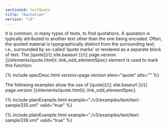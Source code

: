 ```yaml
---
sectionid: textQuote
title: "Quotation"
version: "v3"
---
```




It is common, in many types of texts, to find quotations. A quotation is typically
attributed
to another text other than the one being encoded. Often, the quoted material is
typographically distinct from the surrounding text; i.e., surrounded by so-called
‘quote marks’ or rendered as a separate block of text. The [quote](/{{ site.baseurl }}/{{ page.version }}/elements/quote.html){:.link_odd_elementSpec} element is used to mark this function:



{% include specDesc.html version=page.version elem="quote" atts="" %}



The following examples show the use of [quote](/{{ site.baseurl }}/{{ page.version }}/elements/quote.html){:.link_odd_elementSpec}.

{% include plainExample.html example="./v3/examples/text/text-sample335.xml" valid="true" %}


{% include plainExample.html example="./v3/examples/text/text-sample336.xml" valid="true" %}

